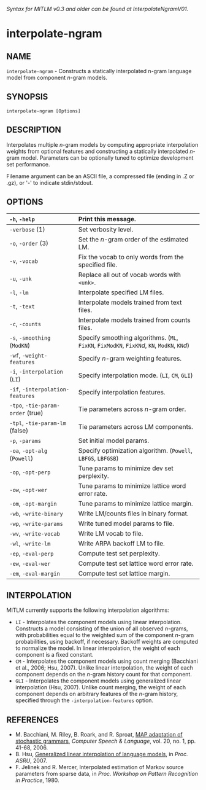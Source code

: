 _Syntax for MITLM v0.3 and older can be found at InterpolateNgramV01._

# interpolate-ngram #

## NAME ##

`interpolate-ngram` - Constructs a statically interpolated n-gram language model from component _n_-gram models.

## SYNOPSIS ##

`interpolate-ngram [Options]`

## DESCRIPTION ##

Interpolates multiple _n_-gram models by computing appropriate interpolation
weights from optional features and constructing a statically interpolated
_n_-gram model.  Parameters can be optionally tuned to optimize development set
performance.

Filename argument can be an ASCII file, a compressed file (ending in .Z or .gz),
or '-' to indicate stdin/stdout.

## OPTIONS ##

| `-h`, `-help`                 | Print this message. |
|:------------------------------|:--------------------|
| `-verbose` (1)                | Set verbosity level. |
| `-o`, `-order` (3)            | Set the _n_-gram order of the estimated LM. |
| `-v`, `-vocab`                | Fix the vocab to only words from the specified file. |
| `-u`, `-unk`                  | Replace all out of vocab words with `<unk>`. |
| `-l`, `-lm`                   | Interpolate specified LM files. |
| `-t`, `-text`                 | Interpolate models trained from text files. |
| `-c`, `-counts`               | Interpolate models trained from counts files. |
| `-s`, `-smoothing` (`ModKN`)  | Specify smoothing algorithms.  (`ML`, `FixKN`, `FixModKN`, `FixKN`_d_, `KN`, `ModKN`, `KN`_d_) |
| `-wf`, `-weight-features`     | Specify _n_-gram weighting features. |
| `-i`, `-interpolation` (`LI`) | Specify interpolation mode.  (`LI`, `CM`, `GLI`) |
| `-if`, `-interpolation-features`  | Specify interpolation features. |
| `-tpo`, `-tie-param-order` (true) | Tie parameters across _n_-gram order. |
| `-tpl`, `-tie-param-lm` (false)   | Tie parameters across LM components. |
| `-p`, `-params`               | Set initial model params. |
| `-oa`, `-opt-alg` (`Powell`)  | Specify optimization algorithm.  (`Powell`, `LBFGS`, `LBFGSB`) |
| `-op`, `-opt-perp`            | Tune params to minimize dev set perplexity. |
| `-ow`, `-opt-wer`             | Tune params to minimize lattice word error rate. |
| `-om`, `-opt-margin`          | Tune params to minimize lattice margin. |
| `-wb`, `-write-binary`        | Write LM/counts files in binary format. |
| `-wp`, `-write-params`        | Write tuned model params to file. |
| `-wv`, `-write-vocab`         | Write LM vocab to file. |
| `-wl`, `-write-lm`            | Write ARPA backoff LM to file. |
| `-ep`, `-eval-perp`           | Compute test set perplexity. |
| `-ew`, `-eval-wer`            | Compute test set lattice word error rate. |
| `-em`, `-eval-margin`         | Compute test set lattice margin. |


## INTERPOLATION ##

MITLM currently supports the following interpolation algorithms:

  * `LI` - Interpolates the component models using linear interpolation.  Constructs a model consisting of the union of all observed _n_-grams, with probabilities equal to the weighted sum of the component _n_-gram probabilities, using backoff, if necessary.  Backoff weights are computed to normalize the model.  In linear interpolation, the weight of each component is a fixed constant.
  * `CM` - Interpolates the component models using count merging (Bacchiani et al., 2006; Hsu, 2007).  Unlike linear interpolation, the weight of each component depends on the _n_-gram history count for that component.
  * `GLI` - Interpolates the component models using generalized linear interpolation (Hsu, 2007).  Unlike count merging, the weight of each component depends on arbitrary features of the _n_-gram history, specified through the `-interpolation-features` option.

## REFERENCES ##

  * M. Bacchiani, M. Riley, B. Roark, and R. Sproat, [MAP adaptation of stochastic grammars](http://dx.doi.org/10.1016/j.csl.2004.12.001), _Computer Speech & Language_, vol. 20, no. 1, pp. 41-68, 2006.
  * B. Hsu, [Generalized linear interpolation of language models](http://people.csail.mit.edu/bohsu/GeneralizedLinearInterpolationOfLanguageModels2007.pdf), in _Proc. ASRU_, 2007.
  * F. Jelinek and R. Mercer, Interpolated estimation of Markov source parameters from sparse data, in _Proc. Workshop on Pattern Recognition in Practice_, 1980.